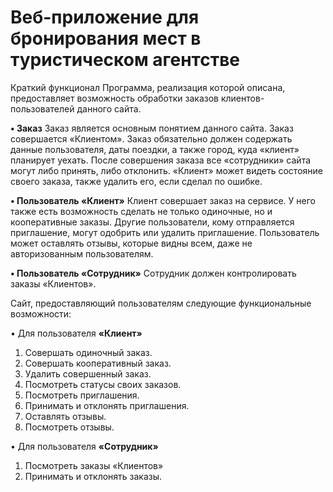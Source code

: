 # Веб-приложение для бронирования мест в туристическом агентстве
Краткий функционал 
Программа, реализация которой описана, предоставляет возможность обработки заказов клиентов-пользователей данного сайта. 

**•	Заказ** 
Заказ является основным понятием данного сайта. Заказ совершается «Клиентом». Заказ обязательно должен содержать данные пользователя, даты поездки, а также город, куда «клиент» планирует уехать. 
После совершения заказа все «сотрудники» сайта могут либо принять, либо отклонить. «Клиент» может видеть состояние своего заказа, также удалить его, если сделал по ошибке. 

**•	Пользователь «Клиент»** 
Клиент совершает заказ на сервисе. У него также есть возможность сделать не только одиночные, но и кооперативные заказы. Другие пользователи, кому отправляется приглашение, могут одобрить или удалить приглашение. Пользователь может оставлять отзывы, которые видны всем, даже не авторизованным пользователям. 

**•	Пользователь «Сотрудник»** 
Сотрудник должен контролировать заказы «Клиентов». 

Сайт, предоставляющий пользователям следующие функциональные возможности: 

•	Для пользователя **«Клиент»** 
1.	Совершать одиночный заказ.
2.	Совершать кооперативный заказ.
3.	Удалить совершенный заказ.
4.	Посмотреть статусы своих заказов.
5.	Посмотреть приглашения.
6.	Принимать и отклонять приглашения.
7.	Оставлять отзывы.
8.	Посмотреть отзывы. 

•	Для пользователя **«Сотрудник»** 
1.	Посмотреть заказы «Клиентов»
2.	Принимать и отклонять заказы.
